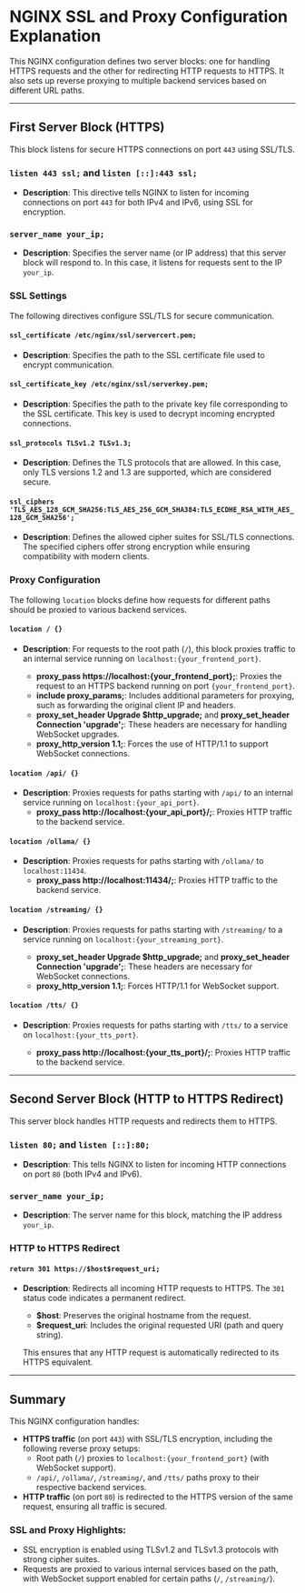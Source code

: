 # NGINX SSL and Proxy Configuration Explanation

This NGINX configuration defines two server blocks: one for handling HTTPS requests and the other for redirecting HTTP requests to HTTPS. It also sets up reverse proxying to multiple backend services based on different URL paths.

---

## First Server Block (HTTPS)

This block listens for secure HTTPS connections on port `443` using SSL/TLS.

### `listen 443 ssl;` and `listen [::]:443 ssl;`

- **Description**: This directive tells NGINX to listen for incoming connections on port `443` for both IPv4 and IPv6, using SSL for encryption.
  
### `server_name your_ip;`

- **Description**: Specifies the server name (or IP address) that this server block will respond to. In this case, it listens for requests sent to the IP `your_ip`.
  
### SSL Settings

The following directives configure SSL/TLS for secure communication.

#### `ssl_certificate /etc/nginx/ssl/servercert.pem;`

- **Description**: Specifies the path to the SSL certificate file used to encrypt communication.

#### `ssl_certificate_key /etc/nginx/ssl/serverkey.pem;`

- **Description**: Specifies the path to the private key file corresponding to the SSL certificate. This key is used to decrypt incoming encrypted connections.

#### `ssl_protocols TLSv1.2 TLSv1.3;`

- **Description**: Defines the TLS protocols that are allowed. In this case, only TLS versions 1.2 and 1.3 are supported, which are considered secure.

#### `ssl_ciphers 'TLS_AES_128_GCM_SHA256:TLS_AES_256_GCM_SHA384:TLS_ECDHE_RSA_WITH_AES_128_GCM_SHA256';`

- **Description**: Defines the allowed cipher suites for SSL/TLS connections. The specified ciphers offer strong encryption while ensuring compatibility with modern clients.

### Proxy Configuration

The following `location` blocks define how requests for different paths should be proxied to various backend services.

#### `location / {}`

- **Description**: For requests to the root path (`/`), this block proxies traffic to an internal service running on `localhost:{your_frontend_port}`.

  - **proxy_pass https://localhost:{your_frontend_port};**: Proxies the request to an HTTPS backend running on port `{your_frontend_port}`.
  - **include proxy_params;**: Includes additional parameters for proxying, such as forwarding the original client IP and headers.
  - **proxy_set_header Upgrade $http_upgrade;** and **proxy_set_header Connection 'upgrade';**: These headers are necessary for handling WebSocket upgrades.
  - **proxy_http_version 1.1;**: Forces the use of HTTP/1.1 to support WebSocket connections.

#### `location /api/ {}`

- **Description**: Proxies requests for paths starting with `/api/` to an internal service running on `localhost:{your_api_port}`.
  - **proxy_pass http://localhost:{your_api_port}/;**: Proxies HTTP traffic to the backend service.

#### `location /ollama/ {}`

- **Description**: Proxies requests for paths starting with `/ollama/` to `localhost:11434`.
  - **proxy_pass http://localhost:11434/;**: Proxies HTTP traffic to the backend service.

#### `location /streaming/ {}`

- **Description**: Proxies requests for paths starting with `/streaming/` to a service running on `localhost:{your_streaming_port}`.

  - **proxy_set_header Upgrade $http_upgrade;** and **proxy_set_header Connection 'upgrade';**: These headers are necessary for WebSocket connections.
  - **proxy_http_version 1.1;**: Forces HTTP/1.1 for WebSocket support.

#### `location /tts/ {}`

- **Description**: Proxies requests for paths starting with `/tts/` to a service on `localhost:{your_tts_port}`.

  - **proxy_pass http://localhost:{your_tts_port}/;**: Proxies HTTP traffic to the backend service.

---

## Second Server Block (HTTP to HTTPS Redirect)

This server block handles HTTP requests and redirects them to HTTPS.

### `listen 80;` and `listen [::]:80;`

- **Description**: This tells NGINX to listen for incoming HTTP connections on port `80` (both IPv4 and IPv6).

### `server_name your_ip;`

- **Description**: The server name for this block, matching the IP address `your_ip`.

### HTTP to HTTPS Redirect

#### `return 301 https://$host$request_uri;`

- **Description**: Redirects all incoming HTTP requests to HTTPS. The `301` status code indicates a permanent redirect.
  - **$host**: Preserves the original hostname from the request.
  - **$request_uri**: Includes the original requested URI (path and query string).
  
  This ensures that any HTTP request is automatically redirected to its HTTPS equivalent.

---

## Summary

This NGINX configuration handles:
- **HTTPS traffic** (on port `443`) with SSL/TLS encryption, including the following reverse proxy setups:
  - Root path (`/`) proxies to `localhost:{your_frontend_port}` (with WebSocket support).
  - `/api/`, `/ollama/`, `/streaming/`, and `/tts/` paths proxy to their respective backend services.
- **HTTP traffic** (on port `80`) is redirected to the HTTPS version of the same request, ensuring all traffic is secured.

### SSL and Proxy Highlights:
- SSL encryption is enabled using TLSv1.2 and TLSv1.3 protocols with strong cipher suites.
- Requests are proxied to various internal services based on the path, with WebSocket support enabled for certain paths (`/`, `/streaming/`).
